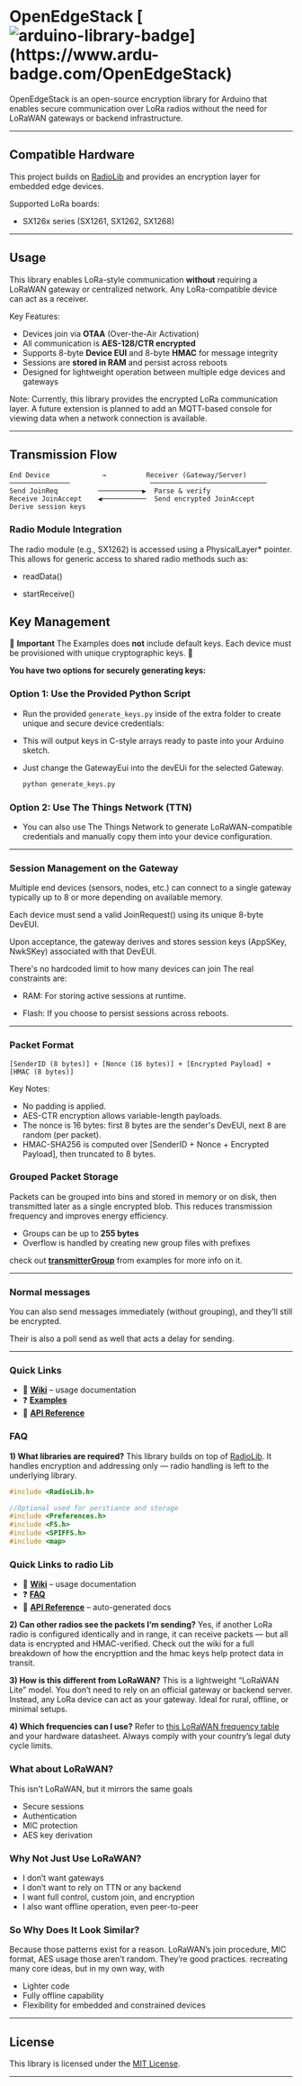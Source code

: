 # OpenEdgeStack [![arduino-library-badge](https://www.ardu-badge.com/badge/OpenEdgeStack.svg?)](https://www.ardu-badge.com/OpenEdgeStack)

OpenEdgeStack is an open-source encryption library for Arduino that enables secure communication over LoRa radios without the need for LoRaWAN gateways or backend infrastructure.

---
## Compatible Hardware
This project builds on [RadioLib](https://github.com/jgromes/RadioLib) and provides an encryption layer for embedded edge devices.

Supported LoRa boards:
- SX126x series (SX1261, SX1262, SX1268)
---
## Usage
This library enables LoRa-style communication **without** requiring a LoRaWAN gateway or centralized network. Any LoRa-compatible device can act as a receiver.

Key Features:
- Devices join via **OTAA** (Over-the-Air Activation)
- All communication is **AES-128/CTR encrypted**
- Supports 8-byte **Device EUI** and 8-byte **HMAC** for message integrity
- Sessions are **stored in RAM** and persist across reboots
- Designed for lightweight operation between multiple edge devices and gateways

Note:
Currently, this library provides the encrypted LoRa communication layer.
A future extension is planned to add an MQTT-based console for viewing data when a network connection is available.

---
## Transmission Flow
```
End Device             →          Receiver (Gateway/Server)
───────────────                    ─────────────────────────────
Send JoinReq          ───────────▶  Parse & verify
Receive JoinAccept    ◀───────────  Send encrypted JoinAccept
Derive session keys
```

### Radio Module Integration
The radio module (e.g., SX1262) is accessed using a PhysicalLayer* pointer.
This allows for generic access to shared radio methods such as:

  - readData()

  - startReceive() 

## Key Management

🔐 **Important** The Examples does **not** include default keys. Each device must be provisioned with unique cryptographic keys. 🔐

**You have two options for securely generating keys:**

  ### Option 1: Use the Provided Python Script
  - Run the provided `generate_keys.py` inside of the extra folder to create unique and secure device credentials:
  - This will output keys in C-style arrays ready to paste into your Arduino sketch.
  - Just change the GatewayEui into the devEUi for the selected Gateway.
    
    ```bash
    python generate_keys.py
    ```

  ### Option 2: Use The Things Network (TTN)
  - You can also use The Things Network to generate LoRaWAN-compatible credentials and manually copy them into your device configuration.

---
### Session Management on the Gateway
Multiple end devices (sensors, nodes, etc.) can connect to a single gateway typically up to 8 or more depending on available memory.

Each device must send a valid JoinRequest() using its unique 8-byte DevEUI.

Upon acceptance, the gateway derives and stores session keys (AppSKey, NwkSKey) associated with that DevEUI.

  There's no hardcoded limit to how many devices can join The real constraints are:

  - RAM: For storing active sessions at runtime.

  - Flash: If you choose to persist sessions across reboots.

---
### Packet Format
```
[SenderID (8 bytes)] + [Nonce (16 bytes)] + [Encrypted Payload] + [HMAC (8 bytes)]
```
Key Notes:
  -  No padding is applied.
  -  AES-CTR encryption allows variable-length payloads.
  -  The nonce is 16 bytes: first 8 bytes are the sender's DevEUI, next 8 are random (per packet).
  -  HMAC-SHA256 is computed over [SenderID + Nonce + Encrypted Payload], then truncated to 8 bytes.

### Grouped Packet Storage
Packets can be grouped into bins and stored in memory or on disk, then transmitted later as a single encrypted blob.
This reduces transmission frequency and improves energy efficiency.

* Groups can be up to **255 bytes**
* Overflow is handled by creating new group files with prefixes

check out [**transmitterGroup**](examples/transmitterGroup/transmitterGroup.ino) from examples for more info on it.
 
---
### Normal messages
You can also send messages immediately (without grouping), and they’ll still be encrypted.

Their is also a poll send as well that acts a delay for sending.

---
### Quick Links 

- 📖 [**Wiki**](https://github.com/Matthew-a-smith/OpenEdgeStack/wiki) – usage documentation  
- ❓ [**Examples**](examples)  
- 📘 [**API Reference**](API.md) 

### FAQ

**1) What libraries are required?**
This library builds on top of [RadioLib](https://github.com/jgromes/RadioLib). It handles encryption and addressing only — radio handling is left to the underlying library.

```cpp
#include <RadioLib.h>

//Optional used for perstiance and storage
#include <Preferences.h>
#include <FS.h>
#include <SPIFFS.h>
#include <map>
```

### Quick Links to radio Lib
- 📖 [**Wiki**](https://github.com/jgromes/RadioLib/wiki) – usage documentation  
- ❓ [**FAQ**](https://github.com/jgromes/RadioLib/wiki/Frequently-Asked-Questions)  
- 📘 [**API Reference**](https://jgromes.github.io/RadioLib) – auto-generated docs  

**2) Can other radios see the packets I’m sending?**
Yes, if another LoRa radio is configured identically and in range, it can receive packets — but all data is encrypted and HMAC-verified. Check out the wiki for a full breakdown of how the encrypttion and the hmac keys help protect data in transit.

**3) How is this different from LoRaWAN?**
This is a lightweight “LoRaWAN Lite” model. You don’t need to rely on an official gateway or backend server. Instead, any LoRa device can act as your gateway. Ideal for rural, offline, or minimal setups.

**4) Which frequencies can I use?**
Refer to [this LoRaWAN frequency table](https://www.thethingsnetwork.org/wiki/LoRaWAN/Frequencies/By-Country) and your hardware datasheet. Always comply with your country’s legal duty cycle limits.

### What about LoRaWAN?
This isn't LoRaWAN, but it mirrors the same goals
 - Secure sessions
 - Authentication
 - MIC protection
 - AES key derivation
   
### Why Not Just Use LoRaWAN?
 - I don’t want gateways
 - I don’t want to rely on TTN or any backend
 - I want full control, custom join, and encryption
 - I also want offline operation, even peer-to-peer
   
### So Why Does It Look Similar?
Because those patterns exist for a reason. LoRaWAN’s join procedure, MIC format, AES usage those aren’t random. They’re good practices.
recreating many core ideas, but in my own way, with
- Lighter code
- Fully offline capability
- Flexibility for embedded and constrained devices

---
## License
This library is licensed under the [MIT License](LICENSE).

---
